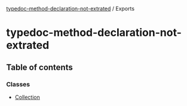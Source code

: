 [typedoc-method-declaration-not-extrated](README.md) / Exports

# typedoc-method-declaration-not-extrated

## Table of contents

### Classes

- [Collection](classes/Collection.md)
